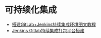 可持续化集成
======


- [搭建GitLab+Jenkins持续集成环境图文教程](https://blog.csdn.net/ruangong1203/article/details/73065410)
- [Jenkins Gitlab持续集成打包平台搭建](http://skyseraph.com/2016/07/18/Tools/Jenkins%20Gitlab%E6%8C%81%E7%BB%AD%E9%9B%86%E6%88%90%E6%89%93%E5%8C%85%E5%B9%B3%E5%8F%B0%E6%90%AD%E5%BB%BA/)